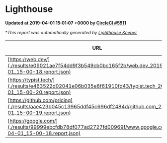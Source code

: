 
# Lighthouse

**Updated at 2019-04-01 15:01:07 +0000 by [CircleCI #5511](https://circleci.com/gh/ItinerisLtd/lighthouse-keeper-example/5511)**

**This report was automatically generated by [Lighthouse Keeper](https://github.com/itinerisltd/lighthouse-keeper)*

| URL | Performance | Accessibility | Best Practices | SEO | PWA | Updated At |
| --- | --- | --- | --- | --- | --- | --- |
| [https://web.dev/](./results/e09021ae7f54dd9f3b549cb0bc165f2b/web.dev_2019-04-01_15-00-18.report.json) | 0.97 | 0.93 | 0.93 | 0.96 | 1 | 2019-04-01T15:00:18.573Z |
| [https://typist.tech/](./results/e463522d02041e06b035e8f61910fd43/typist.tech_2019-04-01_15-00-20.report.json) | 1 |  |  |  |  | 2019-04-01T15:00:20.918Z |
| [https://github.com/pricing](./results/aae423b045c13965ddf45c696df2484d/github.com_2019-04-01_15-00-19.report.json) | 0.87 | 0.89 | 0.93 | 0.9 | 0.58 | 2019-04-01T15:00:19.900Z |
| [https://google.com/](./results/99999ebcfdb78df077ad2727fd00969f/www.google.com_2019-04-01_15-00-18.report.json) | 0.94 | 0.71 | 0.93 | 0.82 | 0.58 | 2019-04-01T15:00:18.999Z |
